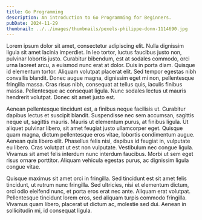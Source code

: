 ```yaml
---
title: Go Programming
description: An introduction to Go Programming for Beginners.
pubDate: 2024-11-29
thumbnail: ../../images/thumbnails/pexels-philippe-donn-1114690.jpg
---
```


Lorem ipsum dolor sit amet, consectetur adipiscing elit. Nulla dignissim ligula sit amet lacinia imperdiet. In leo tortor, luctus faucibus justo non, pulvinar lobortis justo. Curabitur bibendum, est at sodales commodo, orci urna laoreet arcu, a euismod nunc erat at dolor. Duis in porta diam. Quisque id elementum tortor. Aliquam volutpat placerat elit. Sed tempor egestas nibh convallis blandit. Donec augue magna, dignissim eget mi non, pellentesque fringilla massa. Cras risus nibh, consequat at tellus quis, iaculis finibus massa. Pellentesque ac consequat ligula. Nunc sodales lectus ut mauris hendrerit volutpat. Donec sit amet justo est.

Aenean pellentesque tincidunt est, a finibus neque facilisis ut. Curabitur dapibus lectus et suscipit blandit. Suspendisse nec sem accumsan, sagittis neque ut, sagittis mauris. Mauris ut elementum purus, at finibus ligula. Ut aliquet pulvinar libero, sit amet feugiat justo ullamcorper eget. Quisque quam magna, dictum pellentesque eros vitae, lobortis condimentum augue. Aenean quis libero elit. Phasellus felis nisi, dapibus id feugiat in, vulputate eu libero. Cras volutpat ut est non vulputate. Vestibulum nec congue ligula. Vivamus sit amet felis interdum nunc interdum faucibus. Morbi ut sem eget risus ornare porttitor. Aliquam vehicula egestas purus, ac dignissim ligula congue vitae.

Quisque maximus sit amet orci in fringilla. Sed tincidunt est sit amet felis tincidunt, ut rutrum nunc fringilla. Sed ultricies, nisi et elementum dictum, orci odio eleifend nunc, et porta eros erat nec ante. Aliquam erat volutpat. Pellentesque tincidunt lorem eros, sed aliquam turpis commodo fringilla. Vivamus quam libero, placerat ut dictum ac, molestie sed dui. Aenean in sollicitudin mi, id consequat ligula.